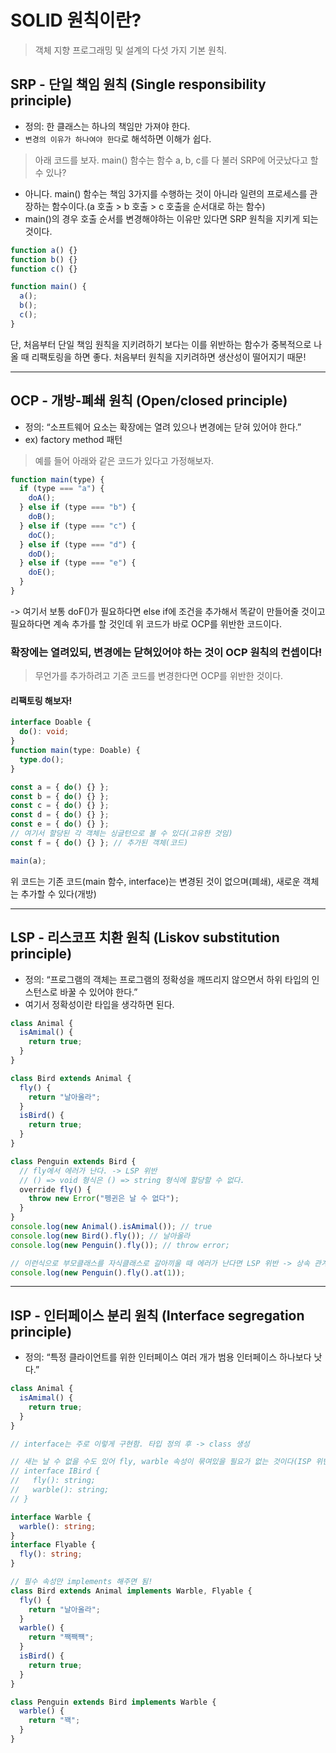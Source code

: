 # SOLID 원칙이란?

> 객체 지향 프로그래밍 및 설계의 다섯 가지 기본 원칙.

## SRP - 단일 책임 원칙 (Single responsibility principle)

- 정의: 한 클래스는 하나의 책임만 가져야 한다.
- `변경의 이유가 하나여야 한다`로 해석하면 이해가 쉽다.

> 아래 코드를 보자. main() 함수는 함수 a, b, c를 다 불러 SRP에 어긋났다고 할 수 있나?

- 아니다. main() 함수는 책임 3가지를 수행하는 것이 아니라 일련의 프로세스를 관장하는 함수이다.(a 호출 > b 호출 > c 호출을 순서대로 하는 함수)
- main()의 경우 호출 순서를 변경해야하는 이유만 있다면 SRP 원칙을 지키게 되는 것이다.

```js
function a() {}
function b() {}
function c() {}

function main() {
  a();
  b();
  c();
}
```

단, 처음부터 단일 책임 원칙을 지키려하기 보다는 이를 위반하는 함수가 중복적으로 나올 때 리팩토링을 하면 좋다. 처음부터 원칙을 지키려하면 생산성이 떨어지기 때문!

---

## OCP - 개방-폐쇄 원칙 (Open/closed principle)

- 정의: “소프트웨어 요소는 확장에는 열려 있으나 변경에는 닫혀 있어야 한다.”
- ex) factory method 패턴

> 예를 들어 아래와 같은 코드가 있다고 가정해보자.

```js
function main(type) {
  if (type === "a") {
    doA();
  } else if (type === "b") {
    doB();
  } else if (type === "c") {
    doC();
  } else if (type === "d") {
    doD();
  } else if (type === "e") {
    doE();
  }
}
```

-> 여기서 보통 doF()가 필요하다면 else if에 조건을 추가해서 똑같이 만들어줄 것이고 필요하다면 계속 추가를 할 것인데 위 코드가 바로 OCP를 위반한 코드이다.

### 확장에는 열려있되, 변경에는 닫혀있어야 하는 것이 OCP 원칙의 컨셉이다!

> 무언가를 추가하려고 기존 코드를 변경한다면 OCP를 위반한 것이다.

#### 리팩토링 해보자!

```ts
interface Doable {
  do(): void;
}
function main(type: Doable) {
  type.do();
}

const a = { do() {} };
const b = { do() {} };
const c = { do() {} };
const d = { do() {} };
const e = { do() {} };
// 여기서 할당된 각 객체는 싱글턴으로 볼 수 있다(고유한 것임)
const f = { do() {} }; // 추가된 객체(코드)

main(a);
```

위 코드는 기존 코드(main 함수, interface)는 변경된 것이 없으며(폐쇄), 새로운 객체는 추가할 수 있다(개방)

---

## LSP - 리스코프 치환 원칙 (Liskov substitution principle)

- 정의: “프로그램의 객체는 프로그램의 정확성을 깨뜨리지 않으면서 하위 타입의 인스턴스로 바꿀 수 있어야 한다.”
- 여기서 정확성이란 타입을 생각하면 된다.

```ts
class Animal {
  isAmimal() {
    return true;
  }
}

class Bird extends Animal {
  fly() {
    return "날아올라";
  }
  isBird() {
    return true;
  }
}

class Penguin extends Bird {
  // fly에서 에러가 난다. -> LSP 위반
  // () => void 형식은 () => string 형식에 할당할 수 없다.
  override fly() {
    throw new Error("펭귄은 날 수 없다");
  }
}
console.log(new Animal().isAmimal()); // true
console.log(new Bird().fly()); // 날아올라
console.log(new Penguin().fly()); // throw error;

// 이런식으로 부모클래스를 자식클래스로 갈아끼울 때 에러가 난다면 LSP 위반 -> 상속 관계가 잘못 되고 있다.
console.log(new Penguin().fly().at(1));
```

---

## ISP - 인터페이스 분리 원칙 (Interface segregation principle)

- 정의: “특정 클라이언트를 위한 인터페이스 여러 개가 범용 인터페이스 하나보다 낫다.”

```ts
class Animal {
  isAmimal() {
    return true;
  }
}

// interface는 주로 이렇게 구현함. 타입 정의 후 -> class 생성

// 새는 날 수 없을 수도 있어 fly, warble 속성이 묶여있을 필요가 없는 것이다(ISP 위반)
// interface IBird {
//   fly(): string;
//   warble(): string;
// }

interface Warble {
  warble(): string;
}
interface Flyable {
  fly(): string;
}

// 필수 속성만 implements 해주면 됨!
class Bird extends Animal implements Warble, Flyable {
  fly() {
    return "날아올라";
  }
  warble() {
    return "짹짹쨱";
  }
  isBird() {
    return true;
  }
}

class Penguin extends Bird implements Warble {
  warble() {
    return "꽥";
  }
}
```
